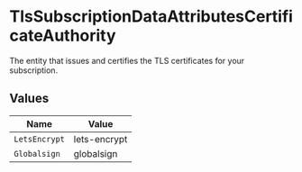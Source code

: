 # TlsSubscriptionDataAttributesCertificateAuthority

The entity that issues and certifies the TLS certificates for your subscription.


## Values

| Name          | Value         |
| ------------- | ------------- |
| `LetsEncrypt` | lets-encrypt  |
| `Globalsign`  | globalsign    |